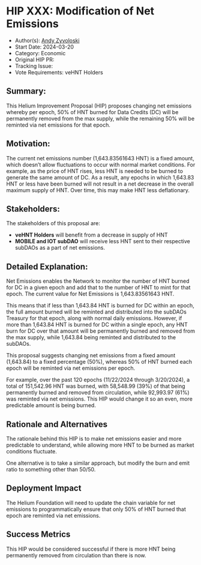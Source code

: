 # HIP XXX: Modification of Net Emissions 

- Author(s): [Andy Zyvoloski](https://github.com/heatedlime) 
- Start Date: 2024-03-20
- Category: Economic
- Original HIP PR: 
- Tracking Issue:
- Vote Requirements: veHNT Holders

## Summary:
This Helium Improvement Proposal (HIP) proposes changing net emissions whereby per epoch, 50% of HNT burned for Data Credits (DC) will be permanently removed from the max supply, while the remaining 50% will be reminted via net emissions for that epoch. 


## Motivation:
The current net emissions number (1,643.83561643 HNT) is a fixed amount, which doesn’t allow fluctuations to occur with normal market conditions. For example, as the price of HNT rises, less HNT is needed to be burned to generate the same amount of DC. As a result, any epochs in which 1,643.83 HNT or less have been burned will not result in a net decrease in the overall maximum supply of HNT. Over time, this may make HNT less deflationary.

## Stakeholders:
The stakeholders of this proposal are:

- **veHNT Holders** will benefit from a decrease in supply of HNT
- **MOBILE and IOT subDAO** will receive less HNT sent to their respective subDAOs as a part of net emissions. 


## Detailed Explanation:
Net Emissions enables the Network to monitor the number of HNT burned for DC in a given epoch and add that to the number of HNT to mint for that epoch. The current value for Net Emissions is 1,643.83561643 HNT.

This means that if less than 1,643.84 HNT is burned for DC within an epoch, the full amount burned will be reminted and distributed into the subDAOs Treasury for that epoch, along with normal daily emissions. However, if more than 1,643.84 HNT is burned for DC within a single epoch, any HNT burn for DC over that amount will be permanently burned and removed from the max supply, while 1,643.84 being reminted and distributed to the subDAOs. 

This proposal suggests changing net emissions from a fixed amount (1,643.84) to a fixed percentage (50%), whereas 50% of HNT burned each epoch will be reminted via net emissions per epoch.

For example, over the past 120 epochs (11/22/2024 through 3/20/2024), a total of 151,542.96 HNT was burned, with 58,548.99 (39%) of that being permanently burned and removed from circulation, while 92,993.97 (61%) was reminted via net emissions. This HIP would change it so an even, more predictable amount is being burned.


## Rationale and Alternatives
The rationale behind this HIP is to make net emissions easier and more predictable to understand, while allowing more HNT to be burned as market conditions fluctuate. 

One alternative is to take a similar approach, but modify the burn and emit ratio to something other than 50/50.

## Deployment Impact
The Helium Foundation will need to update the chain variable for net emissions to programmatically ensure that only 50% of HNT burned that epoch are reminted via net emissions. 

## Success Metrics
This HIP would be considered successful if there is more HNT being permanently removed from circulation than there is now. 




